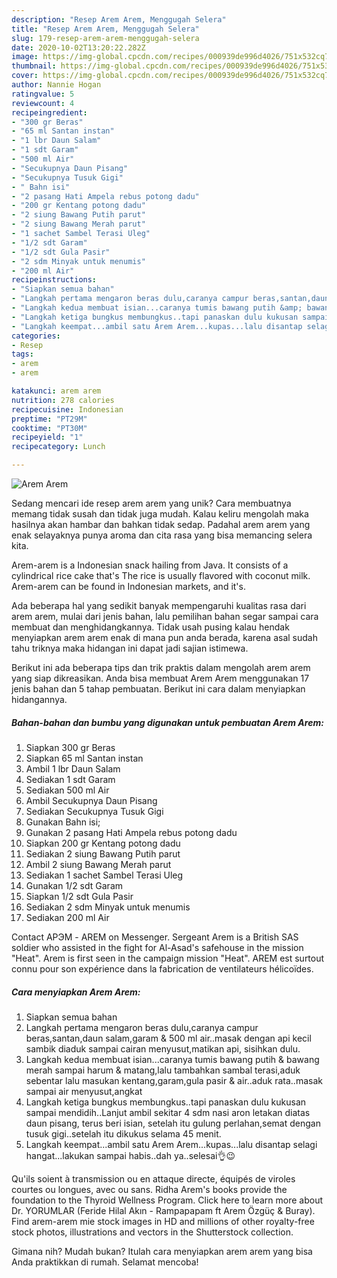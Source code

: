 ```yaml
---
description: "Resep Arem Arem, Menggugah Selera"
title: "Resep Arem Arem, Menggugah Selera"
slug: 179-resep-arem-arem-menggugah-selera
date: 2020-10-02T13:20:22.282Z
image: https://img-global.cpcdn.com/recipes/000939de996d4026/751x532cq70/arem-arem-foto-resep-utama.jpg
thumbnail: https://img-global.cpcdn.com/recipes/000939de996d4026/751x532cq70/arem-arem-foto-resep-utama.jpg
cover: https://img-global.cpcdn.com/recipes/000939de996d4026/751x532cq70/arem-arem-foto-resep-utama.jpg
author: Nannie Hogan
ratingvalue: 5
reviewcount: 4
recipeingredient:
- "300 gr Beras"
- "65 ml Santan instan"
- "1 lbr Daun Salam"
- "1 sdt Garam"
- "500 ml Air"
- "Secukupnya Daun Pisang"
- "Secukupnya Tusuk Gigi"
- " Bahn isi"
- "2 pasang Hati Ampela rebus potong dadu"
- "200 gr Kentang potong dadu"
- "2 siung Bawang Putih parut"
- "2 siung Bawang Merah parut"
- "1 sachet Sambel Terasi Uleg"
- "1/2 sdt Garam"
- "1/2 sdt Gula Pasir"
- "2 sdm Minyak untuk menumis"
- "200 ml Air"
recipeinstructions:
- "Siapkan semua bahan"
- "Langkah pertama mengaron beras dulu,caranya campur beras,santan,daun salam,garam &amp; 500 ml air..masak dengan api kecil sambik diaduk sampai cairan menyusut,matikan api, sisihkan dulu."
- "Langkah kedua membuat isian...caranya tumis bawang putih &amp; bawang merah sampai harum &amp; matang,lalu tambahkan sambal terasi,aduk sebentar lalu masukan kentang,garam,gula pasir &amp; air..aduk rata..masak sampai air menyusut,angkat"
- "Langkah ketiga bungkus membungkus..tapi panaskan dulu kukusan sampai mendidih..Lanjut ambil sekitar 4 sdm nasi aron letakan diatas daun pisang, terus beri isian, setelah itu gulung perlahan,semat dengan tusuk gigi..setelah itu dikukus selama 45 menit."
- "Langkah keempat...ambil satu Arem Arem...kupas...lalu disantap selagi hangat...lakukan sampai habis..dah ya..selesai👌😉"
categories:
- Resep
tags:
- arem
- arem

katakunci: arem arem 
nutrition: 278 calories
recipecuisine: Indonesian
preptime: "PT29M"
cooktime: "PT30M"
recipeyield: "1"
recipecategory: Lunch

---
```



![Arem Arem](https://img-global.cpcdn.com/recipes/000939de996d4026/751x532cq70/arem-arem-foto-resep-utama.jpg)

Sedang mencari ide resep arem arem yang unik? Cara membuatnya memang tidak susah dan tidak juga mudah. Kalau keliru mengolah maka hasilnya akan hambar dan bahkan tidak sedap. Padahal arem arem yang enak selayaknya punya aroma dan cita rasa yang bisa memancing selera kita.

Arem-arem is a Indonesian snack hailing from Java. It consists of a cylindrical rice cake that&#39;s The rice is usually flavored with coconut milk. Arem-arem can be found in Indonesian markets, and it&#39;s.

Ada beberapa hal yang sedikit banyak mempengaruhi kualitas rasa dari arem arem, mulai dari jenis bahan, lalu pemilihan bahan segar sampai cara membuat dan menghidangkannya. Tidak usah pusing kalau hendak menyiapkan arem arem enak di mana pun anda berada, karena asal sudah tahu triknya maka hidangan ini dapat jadi sajian istimewa.


Berikut ini ada beberapa tips dan trik praktis dalam mengolah arem arem yang siap dikreasikan. Anda bisa membuat Arem Arem menggunakan 17 jenis bahan dan 5 tahap pembuatan. Berikut ini cara dalam menyiapkan hidangannya.

<!--inarticleads1-->

##### Bahan-bahan dan bumbu yang digunakan untuk pembuatan Arem Arem:

1. Siapkan 300 gr Beras
1. Siapkan 65 ml Santan instan
1. Ambil 1 lbr Daun Salam
1. Sediakan 1 sdt Garam
1. Sediakan 500 ml Air
1. Ambil Secukupnya Daun Pisang
1. Sediakan Secukupnya Tusuk Gigi
1. Gunakan  Bahn isi;
1. Gunakan 2 pasang Hati Ampela rebus potong dadu
1. Siapkan 200 gr Kentang potong dadu
1. Sediakan 2 siung Bawang Putih parut
1. Ambil 2 siung Bawang Merah parut
1. Sediakan 1 sachet Sambel Terasi Uleg
1. Gunakan 1/2 sdt Garam
1. Siapkan 1/2 sdt Gula Pasir
1. Sediakan 2 sdm Minyak untuk menumis
1. Sediakan 200 ml Air


Contact АРЭМ - AREM on Messenger. Sergeant Arem is a British SAS soldier who assisted in the fight for Al-Asad&#39;s safehouse in the mission &#34;Heat&#34;. Arem is first seen in the campaign mission &#34;Heat&#34;. AREM est surtout connu pour son expérience dans la fabrication de ventilateurs hélicoïdes. 

<!--inarticleads2-->

##### Cara menyiapkan Arem Arem:

1. Siapkan semua bahan
1. Langkah pertama mengaron beras dulu,caranya campur beras,santan,daun salam,garam &amp; 500 ml air..masak dengan api kecil sambik diaduk sampai cairan menyusut,matikan api, sisihkan dulu.
1. Langkah kedua membuat isian...caranya tumis bawang putih &amp; bawang merah sampai harum &amp; matang,lalu tambahkan sambal terasi,aduk sebentar lalu masukan kentang,garam,gula pasir &amp; air..aduk rata..masak sampai air menyusut,angkat
1. Langkah ketiga bungkus membungkus..tapi panaskan dulu kukusan sampai mendidih..Lanjut ambil sekitar 4 sdm nasi aron letakan diatas daun pisang, terus beri isian, setelah itu gulung perlahan,semat dengan tusuk gigi..setelah itu dikukus selama 45 menit.
1. Langkah keempat...ambil satu Arem Arem...kupas...lalu disantap selagi hangat...lakukan sampai habis..dah ya..selesai👌😉


Qu&#39;ils soient à transmission ou en attaque directe, équipés de viroles courtes ou longues, avec ou sans. Ridha Arem&#39;s books provide the foundation to the Thyroid Wellness Program. Click here to learn more about Dr. YORUMLAR (Feride Hilal Akın - Rampapapam ft Arem Özgüç &amp; Buray). Find arem-arem mie stock images in HD and millions of other royalty-free stock photos, illustrations and vectors in the Shutterstock collection. 

Gimana nih? Mudah bukan? Itulah cara menyiapkan arem arem yang bisa Anda praktikkan di rumah. Selamat mencoba!
